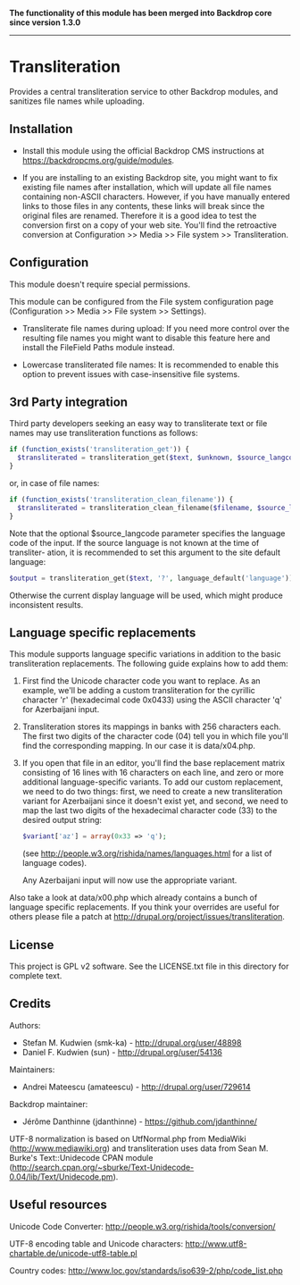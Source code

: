 **The functionality of this module has been merged into Backdrop core since version 1.3.0**

---

# Transliteration

Provides a central transliteration service to other Backdrop modules, and
sanitizes file names while uploading.

## Installation

-   Install this module using the official Backdrop CMS instructions at
    https://backdropcms.org/guide/modules.

-   If you are installing to an existing Backdrop site, you might want to fix
    existing file names after installation, which will update all file names
    containing non-ASCII characters. However, if you have manually entered links
    to those files in any contents, these links will break since the original
    files are renamed. Therefore it is a good idea to test the conversion
    first on a copy of your web site. You'll find the retroactive conversion at
    Configuration >> Media >> File system >> Transliteration.

## Configuration

This module doesn't require special permissions.

This module can be configured from the File system configuration page
(Configuration >> Media >> File system >> Settings).

*   Transliterate file names during upload: If you need more control over the
    resulting file names you might want to disable this feature here and install
    the FileField Paths module instead.

*   Lowercase transliterated file names: It is recommended to enable this option
    to prevent issues with case-insensitive file systems.

## 3rd Party integration

Third party developers seeking an easy way to transliterate text or file names
may use transliteration functions as follows:

```php
if (function_exists('transliteration_get')) {
  $transliterated = transliteration_get($text, $unknown, $source_langcode);
}
```

or, in case of file names:

```php
if (function_exists('transliteration_clean_filename')) {
  $transliterated = transliteration_clean_filename($filename, $source_langcode);
}
```

Note that the optional $source_langcode parameter specifies the language code
of the input. If the source language is not known at the time of transliter-
ation, it is recommended to set this argument to the site default language:

```php
$output = transliteration_get($text, '?', language_default('language'));
```

Otherwise the current display language will be used, which might produce
inconsistent results.

## Language specific replacements

This module supports language specific variations in addition to the basic
transliteration replacements. The following guide explains how to add them:

1.  First find the Unicode character code you want to replace. As an example,
    we'll be adding a custom transliteration for the cyrillic character 'г'
    (hexadecimal code 0x0433) using the ASCII character 'q' for Azerbaijani
    input.

2.  Transliteration stores its mappings in banks with 256 characters each. The
    first two digits of the character code (04) tell you in which file you'll
    find the corresponding mapping. In our case it is data/x04.php.

3.  If you open that file in an editor, you'll find the base replacement matrix
    consisting of 16 lines with 16 characters on each line, and zero or more
    additional language-specific variants. To add our custom replacement, we need
    to do two things: first, we need to create a new transliteration variant
    for Azerbaijani since it doesn't exist yet, and second, we need to map the
    last two digits of the hexadecimal character code (33) to the desired output
    string:

    ```php
    $variant['az'] = array(0x33 => 'q');
    ```

    (see http://people.w3.org/rishida/names/languages.html for a list of
    language codes).

    Any Azerbaijani input will now use the appropriate variant.

Also take a look at data/x00.php which already contains a bunch of language
specific replacements. If you think your overrides are useful for others please
file a patch at http://drupal.org/project/issues/transliteration.

## License

This project is GPL v2 software. See the LICENSE.txt file in this directory for
complete text.

## Credits

Authors:
* Stefan M. Kudwien (smk-ka) - http://drupal.org/user/48898
* Daniel F. Kudwien (sun) - http://drupal.org/user/54136

Maintainers:
* Andrei Mateescu (amateescu) - http://drupal.org/user/729614

Backdrop maintainer:
* Jérôme Danthinne (jdanthinne) - https://github.com/jdanthinne/ 

UTF-8 normalization is based on UtfNormal.php from MediaWiki
(http://www.mediawiki.org) and transliteration uses data from Sean M. Burke's
Text::Unidecode CPAN module
(http://search.cpan.org/~sburke/Text-Unidecode-0.04/lib/Text/Unidecode.pm).

## Useful resources

Unicode Code Converter:
http://people.w3.org/rishida/tools/conversion/

UTF-8 encoding table and Unicode characters:
http://www.utf8-chartable.de/unicode-utf8-table.pl

Country codes:
http://www.loc.gov/standards/iso639-2/php/code_list.php
